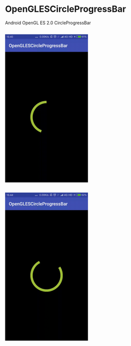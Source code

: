 # OpenGLESCircleProgressBar
Android OpenGL ES 2.0 CircleProgressBar

##
<img src="https://github.com/george-cw/OpenGLESCircleProgressBar/blob/master/gif/whirl_slow.gif " width="270" height="480" alt=""/>

##
<img src="https://github.com/george-cw/OpenGLESCircleProgressBar/blob/master/gif/whirl_fast.gif " width="270" height="480" alt=""/>
